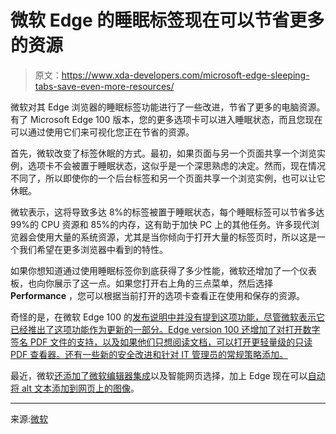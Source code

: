 # 微软 Edge 的睡眠标签现在可以节省更多的资源

> 原文：<https://www.xda-developers.com/microsoft-edge-sleeping-tabs-save-even-more-resources/>

微软对其 Edge 浏览器的睡眠标签功能进行了一些改进，节省了更多的电脑资源。有了 Microsoft Edge 100 版本，您的更多选项卡可以进入睡眠状态，而且您现在可以通过使用它们来可视化您正在节省的资源。

首先，微软改变了标签休眠的方式。最初，如果页面与另一个页面共享一个浏览实例，选项卡不会被置于睡眠状态，这似乎是一个深思熟虑的决定。然而，现在情况不同了，所以即使你的一个后台标签和另一个页面共享一个浏览实例，也可以让它休眠。

微软表示，这将导致多达 8%的标签被置于睡眠状态，每个睡眠标签可以节省多达 99%的 CPU 资源和 85%的内存，这有助于加快 PC 上的其他任务。许多现代浏览器会使用大量的系统资源，尤其是当你倾向于打开大量的标签页时，所以这是一个我们希望在更多浏览器中看到的特性。

如果你想知道通过使用睡眠标签你到底获得了多少性能，微软还增加了一个仪表板，也向你展示了这一点。如果您打开右上角的三点菜单，然后选择 **Performance** ，您可以根据当前打开的选项卡查看正在使用和保存的资源。

奇怪的是，在微软 Edge 100 的[发布说明中并没有提到这项功能，尽管微软表示它已经推出了这项功能作为更新的一部分。Edge version 100 还增加了对打开数字签名 PDF 文件的支持，以及如果他们只想阅读文档，可以打开更轻量级的只读 PDF 查看器。还有一些新的安全改进和针对 IT 管理员的常规策略添加。](https://docs.microsoft.com/en-us/deployedge/microsoft-edge-relnote-stable-channel#version-1000118529-april-1)

最近，微软[还添加了微软编辑器集成](https://www.xda-developers.com/microsoft-edge-grammar-editor-web-select/)以及智能网页选择，加上 Edge 现在可以[自动将 alt 文本添加到网页上的图像](https://www.xda-developers.com/microsoft-edge-generate-alt-text/)。

* * *

来源:[微软](https://blogs.windows.com/msedgedev/2022/04/07/sleeping-tabs-edge-100-improvements/)